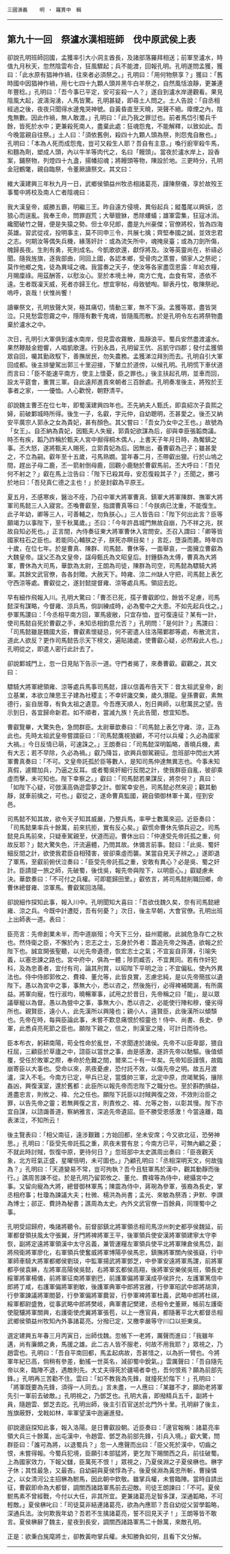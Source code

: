 

`三國演義`　　`明 ‧ 羅貫中　輯`

* * *

## 第九十一回　祭瀘水漢相班師　伐中原武侯上表

卻說孔明班師回國，孟獲率引大小洞主酋長，及諸部落羅拜相送；前軍至瀘水，時值九月秋天，忽然陰雲布合，狂風驟起；兵不能渡，回報孔明。孔明遂問孟獲，獲曰：「此水原有猖神作禍，往來者必須祭之。」孔明曰：「用何物祭享？」獲曰：「舊時國中因猖神作禍，用七七四十九顆人頭并黑牛白羊祭之，自然風恬浪靜，更兼連年豐稔。」孔明曰：「吾今事已平定，安可妄殺一人？」遂自到瀘水岸邊觀看。果見陰風大起，波濤洶湧，人馬皆驚。孔明甚疑，即尋土人問之。土人告說：「自丞相經過之後，夜夜只聞得水邊鬼哭神號。自黃昏直至天曉，哭聲不絕。瘴煙之內，陰鬼無數。因此作禍，無人敢渡。」孔明曰：「此乃我之罪愆也。前者馬岱引蜀兵千餘，皆死於水中；更兼殺死南人，盡棄此處：狂魂怨鬼，不能解釋，以致如此。吾今晚當親自往祭。」土人曰：「須依舊例，殺四十九顆人頭為祭，則怨鬼自散也。」孔明曰：「本為人死而成怨鬼，豈可又殺生人耶？吾自有主意。」喚行廚宰殺牛馬，和麵為劑，塑成人頭，內以牛羊等肉代之，名曰「饅頭」。當夜於瀘水岸上，設香案，鋪祭物，列燈四十九盞，揚幡招魂；將饅頭等物，陳設於地。三更時分，孔明金冠鶴氅，親自臨祭，令董厥讀祭文。其文曰：

維大漢建興三年秋九月一日，武鄉侯領益州牧丞相諸葛亮，謹陳祭儀，享於故歿王事蜀中將校及南人亡者陰魂曰：

我大漢皇帝，威勝五霸，明繼三王。昨自遠方侵境，異俗起兵；縱蠆尾以興妖，恣狼心而逞亂。我奉王命，問罪遐荒；大舉貔貅，悉除螻蟻；雄軍雲集，狂寇冰消。纔聞破竹之聲，便是失猿之勢。但士卒兒郎，盡是九州豪傑；官僚將校，皆為四海英雄。習武從戎，投明事主，莫不同申三令，共展七擒；齊堅奉國之誠，並效忠君之志。何期汝等偶失兵機，緣落奸計：或為流矢所中，魂掩泉臺；或為刀劍所傷，魄歸長夜。生則有勇，死則成名。今凱歌欲還，獻俘將及。汝等英靈尚在，祈禱必聞。隨我旌旗，逐我部曲，同回上國，各認本鄉，受骨肉之蒸嘗，領家人之祭祀；莫作他鄉之鬼，徒為異域之魂。我當奏之天子，使汝等各家盡霑恩露：年給衣糧，月賜廩祿。用茲酬答，以慰汝心。至於本境土神，南方亡鬼，血食有常，憑依不遠。生者既凜天威，死者亦歸王化。想宜寧帖，毋致號啕。聊表丹忱，敬陳祭祀。嗚呼，哀哉！伏惟尚饗！

讀畢祭文，孔明放聲大哭，極其痛切，情動三軍，無不下淚。孟獲等眾，盡皆哭泣。只見愁雲怨霧之中，隱隱有數千鬼魂，皆隨風而散。於是孔明令左右將祭物盡棄於瀘水之中。

次日，孔明引大軍俱到瀘水南岸，但見雲收霧散，風靜浪平。蜀兵安然盡渡瀘水。果然鞭敲金鐙響，人唱凱歌還。行到永昌，孔明留王伉、呂凱守四郡；發付孟獲領眾自回，囑其勤政馭下，善撫居民，勿失農務。孟獲涕泣拜別而去。孔明自引大軍回成都。後主排鑾駕出郭三十里迎接，下輦立於道傍，以候孔明。孔明慌下車伏道而言曰：「臣不能速平南方，使主上懷憂，臣之罪也。」後主扶起孔明，並車而回，設太平筵會，重賞三軍。自此遠邦進貢來朝者三百餘處。孔明奏准後主，將歿於王事者之家，一一優恤。人心歡悅，朝野清平。

卻說魏主曹丕在位七年，即蜀漢建興四年也。丕先納夫人甄氏，即袁紹次子袁熙之婦，前破鄴城時所得。後生一子，名叡，字元仲，自幼聰明，丕甚愛之。後丕又納安平廣宗人郭永之女為貴妃，甚有顏色。其父嘗曰：「吾女乃女中之王也。」故號為「女王」。自丕納為貴妃，因甄夫人失寵，郭貴妃欲謀為后，卻與幸臣張韜商議。時丕有疾，韜乃詐稱於甄夫人宮中掘得桐木偶人，上書天子年月日時，為魘鎮之事。丕大怒，遂將甄夫人賜死，立郭貴妃為后。因無出，養曹叡為己子；雖甚愛之，不立為嗣。叡年至十五歲，弓馬熟嫺。當年春二月，丕帶叡出獵。行於山塢之間，趕出子母二鹿，丕一箭射倒母鹿，回觀小鹿馳於曹叡馬前。丕大呼曰：「吾兒何不射之？」叡在馬上泣告曰：「陛下已殺其母，安忍復殺其子？」丕聞之，擲弓於地曰：「吾兒真仁德之主也！」於是封叡為平原王。

夏五月，丕感寒疾，醫治不痊，乃召中軍大將軍曹真、鎮軍大將軍陳群、撫軍大將軍司馬懿三人入寢宮。丕喚曹叡至，指謂曹真等曰：「今朕病已沈重，不能復生。此子年幼，卿等三人，可善輔之，勿負朕心。」三人皆告曰：「陛下何出此言？臣等願竭力以事陛下，至千秋萬歲。」丕曰：「今年許昌城門無故自崩，乃不祥之兆，朕故自知必死也。」正言間，內侍奏征東大將軍曹休入宮問安。丕召入謂曰：「卿等皆國家柱石之臣也。若能同心輔朕之子，朕死亦瞑目矣！」言訖，墮淚而薨。時年四十歲，在位七年。於是曹真、陳群、司馬懿、曹休等，一面舉哀，一面擁立曹叡為大魏皇帝。諡父丕為文皇帝，諡母甄氏為文昭皇后。封鍾繇為太傅，曹真為大將軍，曹休為大司馬，華歆為太尉，王朗為司徒，陳群為司空，司馬懿為驃騎大將軍。其餘文武官僚，各各封贈。大赦天下。時雍、涼二州缺人守把，司馬懿上表乞守西涼等處。曹叡從之，遂封懿提督雍、涼等處兵馬。領詔去訖。

早有細作飛報入川。孔明大驚曰：「曹丕已死，孺子曹叡即位，餘皆不足慮，司馬懿深有謀略，今督雍、涼兵馬，倘訓練成時，必為蜀中之大患。不如先起兵伐之。」參軍馬謖曰：「今丞相平南方回，軍馬疲敝，只宜存恤，豈可復遠征？某有一計，使司馬懿自死於曹叡之手，未知丞相鈞意允否？」孔明問：「是何計？」馬謖曰：「司馬懿雖是魏國大臣，曹叡素懷疑忌，何不密遣人往洛陽鄴郡等處，布散流言，道此人欲反？更作司馬懿告示天下榜文，遍貼諸處，使曹叡心疑，必然殺此人也。」孔明從之，即遣人密行此計去了。

卻說鄴城門上，忽一日見貼下告示一道。守門者揭了，來奏曹叡。叡觀之，其文曰：

驃騎大將軍總領雍、涼等處兵馬事司馬懿，謹以信義布告天下：昔太祖武皇帝，創立基業，本欲立陳思王子建為社稷主；不幸奸讒交集，歲久潛龍。皇孫曹叡，素無德行，妄自居尊，有負太祖之遺意。今吾應天順人，剋日興師，以慰萬民之望。告示到日，各宜歸命新君。如不順者，當滅九族！先此告聞，想宜知悉。

曹叡覽畢，大驚失色，急問群臣。太尉華歆奏曰：「司馬懿上表乞守雍、涼，正為此也。先時太祖武皇帝嘗謂臣曰：『司馬懿鷹視狼顧，不可付以兵權；久必為國家大禍。』今日反情已萌，可速誅之。」王朗奏曰：「司馬懿深明韜略，善曉兵機，素有大志；若不早除，久必為禍。」叡乃降旨，欲興兵御駕親征。忽班部中閃出大將軍曹真奏曰：「不可。文皇帝託孤於臣等數人，是知司馬仲達無異志也。今事未知真假，遽爾加兵，乃逼之反耳。或者蜀吳奸細行反間之計，使我群臣自亂，彼卻乘虛而擊，未可知也。陛下幸察之。」叡曰：「司馬懿若果謀反，將奈何？」真曰：「如陛下心疑，可倣漢高偽遊雲夢之計。御駕幸安邑，司馬懿必然來迎；觀其動靜，就車前擒之，可也。」叡從之，遂命曹真監國，親自領御林軍十萬，徑到安邑。

司馬懿不知其故，欲令天子知其威嚴，乃整兵馬，率甲士數萬來迎。近臣奏曰：「司馬懿果率兵十餘萬，前來抗拒，實有反心矣。」叡慌命曹休先領兵迎之。司馬懿見兵馬前來，只疑車駕親至，伏道而迎。曹休出曰：「仲達受先帝託孤之重，何故反耶？」懿大驚失色，汗流遍體，乃問其故。休備言前事。懿曰：「此吳、蜀奸細反間之計，欲使我君臣自相殘害，彼卻乘虛而襲。某當自見天子辨之。」遂即退了軍馬，至叡前俯伏泣奏曰：「臣受先帝託孤之重，安敢有異心？必是吳、蜀之奸計。臣請提一旅之師，先破蜀，後伐吳，報先帝與陛下，以明臣心。」叡疑慮未決。華歆奏曰：「不可付之兵權。可即罷歸田里。」叡依言，將司馬懿削職回鄉，命曹休總督雍、涼軍馬。曹叡駕回洛陽。

卻說細作探知此事，報入川中。孔明聞知大喜曰：「吾欲伐魏久矣，奈有司馬懿總雍、涼之兵。今既中計遭貶，吾有何憂？」次日，後主早朝，大會官僚。孔明出班上出師表一道。表曰：

臣亮言：先帝創業未半，而中道崩殂；今天下三分，益州罷敝。此誠危急存亡之秋也。然侍衛之臣，不懈於內；忠志之士，忘身於外者：蓋追先帝之殊遇，欲報之於陛下也。誠宜開張聖聽，以光先帝遺德，恢宏志士之氣；不宜妄自菲薄，引喻失義，以塞忠諫之路也。宮中府中，俱為一體；陟罰臧否，不宜異同。若有作奸犯科，及為忠善者，宜付有司，論其刑賞，以昭陛下平明之治；不宜偏私，使內外異法也。侍中侍郎郭攸之、費褘、董允等，此皆良實，志慮忠純，是以先帝簡拔以遺陛下。愚以為宮中之事，事無大小，悉以咨之，然後施行，必得裨補闕漏，有所廣益。將軍向寵，性行淑均，曉暢軍事，試用之於昔日，先帝稱之曰「能」，是以眾議舉寵以為督。愚以為營中之事，事無大小，悉以咨之，必能使行陣和穆，優劣得所也。親賢臣，遠小人，此先漢所以興隆也；親小人，遠賢臣，此後漢所以傾頹也。先帝在時，每與臣論此事，未嘗不歎息痛恨於桓靈也！侍中、尚書、長史、參軍，此悉貞亮死節之臣也。願陛下親之，信之，則漢室之隆，可計日而待也。

臣本布衣，躬耕南陽，苟全性命於亂世，不求聞達於諸侯。先帝不以臣卑鄙，猥自枉屈，三顧臣於草廬之中，諮臣以當世之事，由是感激，遂許先帝以馳驅。後值傾覆，受任於敗軍之際，奉命於危難之間，爾來二十有一年矣。先帝知臣謹慎，故臨崩寄臣以大事也。受命以來，夙夜憂慮，恐付託不效，以傷先帝之明。故五月渡瀘，深入不毛。今南方已定，甲兵已足，當獎帥三軍，北定中原，庶竭駑鈍，攘除姦凶，興復漢室，還於舊都：此臣所以報先帝而忠陛下之職分也。至於斟酌損益，進盡忠言，則攸之、褘、允之任也。願陛下託臣以討賊興復之效，不效則治臣之罪，以告先帝之靈；若無興復之言，則責攸之、褘、允等之咎，以彰其慢。陛下亦宜自謀，以諮諏善道，察納雅言，深追先帝遺詔。臣不勝受恩感激！今當遠離，臨表涕泣，不知所云！

後主覽表曰：「相父南征，遠涉艱難；方始回都，坐未安席；今又欲北征，恐勞神思。」孔明曰：「臣受先帝託孤之重，夙夜未嘗有怠；今南方已平，可無內顧之憂；不就此時討賊，恢復中原，更待何日？」忽班部中太史譙周出奏曰：「臣夜觀天象，北方旺氣正盛，星曜倍明，未可圖也。」乃顧孔明曰：「丞相深明天文，何故強為？」孔明曰：「天道變易不常，豈可拘執？吾今且駐軍馬於漢中，觀其動靜而後行。」譙周苦諫不從。於是孔明乃留郭攸之、董允、費褘等為侍中，總攝宮中之事。又留向寵為大將，總督御林軍馬；陳震為侍中，蔣琬為參軍，張裔為長史，掌丞相府事；杜瓊為諫議大夫；杜微、楊洪為尚書；孟光、來敏為祭酒；尹默、李譔為博士；郤正、費詩為秘書；譙周為太史。內外文武官僚一百餘員，同理蜀中之事。

孔明受詔歸府，喚諸將聽令。前督部鎮北將軍領丞相司馬涼州刺史都亭侯魏延，前軍都督領扶風太守張翼，牙門將裨將軍王平，後軍領兵使安漢將軍領建寧太守李恢，副將定遠將軍領漢中太守呂義，兼管運糧左軍領兵使平北將軍陳倉侯馬岱，副將飛衛將軍廖化，右軍領兵使奮威將軍博陽亭侯馬忠，鎮撫將軍關內侯張嶷，行中軍師車騎大將軍都鄉侯劉琰，中監軍揚武將軍鄧芝，中參軍安遠將軍馬謖，前將軍都亭侯袁綝，左將軍高陽侯吳懿，右將軍玄都侯高翔，後將軍安樂侯吳班，領長史綏軍將軍楊儀，前將軍征南將軍劉巴，前護軍偏將軍漢成亭侯許允，左護軍篤信中郎將丁咸，右護軍偏將軍劉敏，後護軍典軍中郎將宮雝，行參軍昭武中郎將胡濟，行參軍諫議將軍閻晏，行參軍偏將軍爨習，行參軍裨將軍杜義，武略中郎將杜祺，綏軍都尉盛㪍，從事武略中郎將樊岐，典軍書記樊建，丞相令史董厥，帳前左護衛使龍驤將軍關興，右護衛使虎翼將軍張苞，以上一應官員，都隨著平北大都督丞相武鄉侯領益州牧知內外事諸葛亮。分撥已定，又檄李嚴等守川口以拒東吳。

選定建興五年春三月丙寅日，出師伐魏。忽帳下一老將，厲聲而進曰：「我雖年邁，尚有廉頗之勇，馬援之雄。此二古人皆不服老，何故不用我耶？」眾視之，乃趙雲也。孔明曰：「吾自平南回都，馬孟起病故，吾甚惜之，以為折一臂也。今將軍年紀已高，倘稍有參差，動搖一世英名，減卻蜀中銳氣。」雲厲聲曰：「吾自隨先帝以來，臨陣不退，遇敵則先。大丈夫得死於疆場者幸也，吾何恨焉？願為前部先鋒。」孔明再三苦勸不住。雲曰：「如不教我為先鋒，就撞死於階下！」孔明曰：「將軍既要為先鋒，須得一人同去。」言未盡，一人應曰：「某雖不才，願助老將軍先引一軍前去破敵。」孔明視之，乃鄧芝也。孔明大喜，即撥精兵五千，副將十員，隨趙雲、鄧芝去訖。孔明出師，後主引百官送於北門外十里。孔明辭了後主，旌旗蔽野，戈戟如林，率軍望漢中迤邐進發。

卻說邊庭探知此事，報入洛陽。是日曹叡設朝。近臣奏曰：「邊官報稱：諸葛亮率領大兵三十餘萬，出屯漢中，令趙雲、鄧芝為前部先鋒，引兵入境。」叡大驚，問群臣曰：「誰可為將，以退蜀兵？」忽一人應聲而出曰：「臣父死於漢中，切齒之恨，未嘗得報。今蜀兵犯境，臣願引本部猛將，更乞陛下賜關西之兵，前往破蜀。上為國家效力，下報父讎，臣萬死不恨！」眾視之，乃夏侯淵之子夏侯楙也。楙字子休；其性最急，又最吝。自幼嗣與夏侯惇為子。後夏侯淵為黃忠所斬，曹操憐之，以女清河公主招楙為駙馬，因此朝中欽敬。雖掌兵權，未嘗臨陣。當時自請出征，曹叡即命為大都督，調關西諸路軍馬前去迎敵。司徒王朗諫曰：「不可。夏侯駙馬素不曾經戰，今付以大任，非其所宜。更兼諸葛亮足智多謀，深通韜略，不可輕敵。」夏侯楙叱曰：「司徒莫非結連諸葛亮，欲為內應耶？吾自幼從父習學韜略，深通兵法。汝何欺我年幼？吾若不生擒諸葛亮，誓不回見天子！」王朗等皆不敢言。夏侯楙辭了魏主，星夜到長安，調關西諸路軍馬二十餘萬，來敵孔明。

正是：欲秉白旄麾將士，卻教黃吻掌兵權。未知勝負如何，且看下文分解。

* * *

